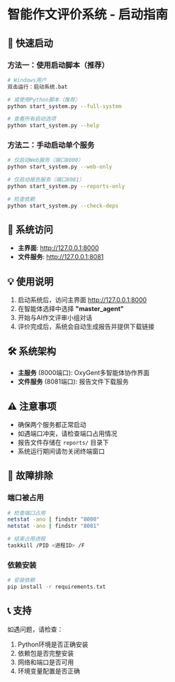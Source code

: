 # 智能作文评价系统 - 启动指南

## 🚀 快速启动

### 方法一：使用启动脚本（推荐）
```bash
# Windows用户
双击运行：启动系统.bat

# 或使用Python脚本（推荐）
python start_system.py --full-system

# 查看所有启动选项
python start_system.py --help
```

### 方法二：手动启动单个服务
```bash
# 仅启动Web服务（端口8000）
python start_system.py --web-only

# 仅启动报告服务（端口8081）  
python start_system.py --reports-only

# 检查依赖
python start_system.py --check-deps
```

## 📱 系统访问

- **主界面**: http://127.0.0.1:8000
- **文件服务**: http://127.0.0.1:8081

## 💡 使用说明

1. 启动系统后，访问主界面 http://127.0.0.1:8000
2. 在智能体选择中选择 **"master_agent"**
3. 开始与AI作文评审小组对话
4. 评价完成后，系统会自动生成报告并提供下载链接

## 🛠️ 系统架构

- **主服务** (8000端口): OxyGent多智能体协作界面
- **文件服务** (8081端口): 报告文件下载服务

## ⚠️ 注意事项

- 确保两个服务都正常启动
- 如遇端口冲突，请检查端口占用情况
- 报告文件存储在 `reports/` 目录下
- 系统运行期间请勿关闭终端窗口

## 🔧 故障排除

### 端口被占用
```bash
# 检查端口占用
netstat -ano | findstr "8000"
netstat -ano | findstr "8081"

# 结束占用进程
taskkill /PID <进程ID> /F
```

### 依赖安装
```bash
# 安装依赖
pip install -r requirements.txt
```

## 📞 支持

如遇问题，请检查：
1. Python环境是否正确安装
2. 依赖包是否完整安装
3. 网络和端口是否可用
4. 环境变量配置是否正确